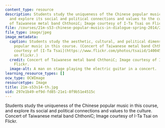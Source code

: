 ```yaml
---
content_type: resource
description: Students study the uniqueness of the Chinese popular music in this course,
  and explore its social and political connections and values to the culture. Concert
  of Taiwanese metal band ChthoniC; Image courtesy of I-Ta Tsai on Flickr.
file: /courses/21m-s53-chinese-popular-musics-in-dialogue-spring-2014/297e1b49ef9dfd8521e18f9b51e4515c_21m-s53s14-th.jpg
file_type: image/jpeg
image_metadata:
  caption: Students study the aesthetic, cultural, and political dimensions of Chinese-language
    popular music in this course. (Concert of Taiwanese metal band ChthoniC; Image
    courtesy of [I-Ta Tsai](https://www.flickr.com/photos/tsaiid/14004563662/in/set-72157644346326683)
    on Flickr.)
  credit: Concert of Taiwanese metal band ChthoniC; Image courtesy of I-Ta Tsai on
    Flickr.
  image-alt: A man on stage playing the electric guitar in a concert.
learning_resource_types: []
ocw_type: OCWImage
resourcetype: Image
title: 21m-s53s14-th.jpg
uid: 297e1b49-ef9d-fd85-21e1-8f9b51e4515c
---
```

Students study the uniqueness of the Chinese popular music in this course, and explore its social and political connections and values to the culture. Concert of Taiwanese metal band ChthoniC; Image courtesy of I-Ta Tsai on Flickr.

